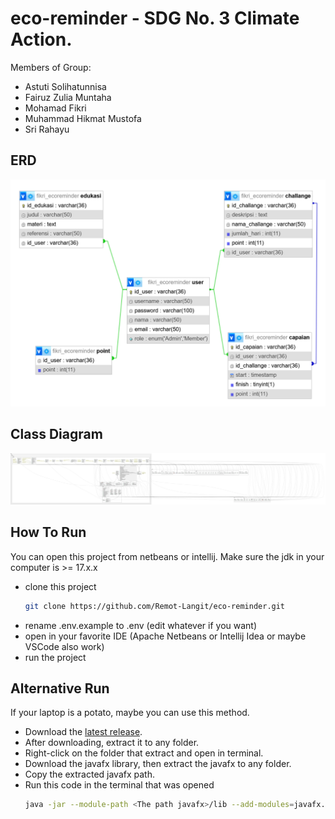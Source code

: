 # eco-reminder - SDG No. 3 Climate Action.

Members of Group:
- Astuti Solihatunnisa
- Fairuz Zulia Muntaha
- Mohamad Fikri
- Muhammad Hikmat Mustofa
- Sri Rahayu

## ERD
![ERD Picture](https://raw.githubusercontent.com/Remot-Langit/eco-reminder/main/erd.png)
## Class Diagram
![Class Diagram Picture](https://raw.githubusercontent.com/Remot-Langit/eco-reminder/main/class-diagram.svg)

## How To Run
You can open this project from netbeans or intellij. Make sure the jdk in your computer is >= 17.x.x
- clone this project
  ```sh
  git clone https://github.com/Remot-Langit/eco-reminder.git
  ```
- rename .env.example to .env (edit whatever if you want)
- open in your favorite IDE (Apache Netbeans or Intellij Idea or maybe VSCode also work)
- run the project

## Alternative Run
If your laptop is a potato, maybe you can use this method. 
- Download the [latest release](https://github.com/Remot-Langit/eco-reminder/releases/download/release/eco-reminder-1.0.0.zip).
- After downloading, extract it to any folder.
- Right-click on the folder that extract and open in terminal.
- Download the javafx library, then extract the javafx to any folder.
- Copy the extracted javafx path.
- Run this code in the terminal that was opened
  ```sh
  java -jar --module-path <The path javafx>/lib --add-modules=javafx.fxml,javafx.controls ./eco-reminder.jar
  ```
